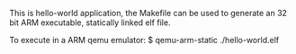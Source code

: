 This is hello-world application, the Makefile can be used to generate an 32 bit
ARM executable, statically linked elf file.

To execute in a ARM qemu emulator:
  $ qemu-arm-static ./hello-world.elf
